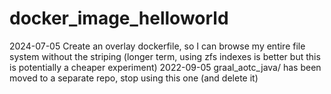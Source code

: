# docker_image_helloworld

2024-07-05 Create an overlay dockerfile, so I can browse my entire file system without the striping (longer term, using zfs indexes is better but this is potentially a cheaper experiment)
2022-09-05 graal_aotc_java/ has been moved to a separate repo, stop using this one (and delete it)
